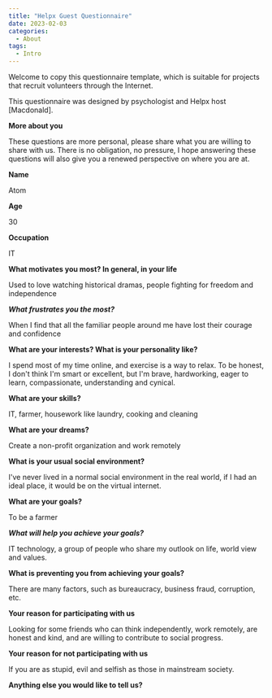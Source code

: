 ```yaml
---
title: "Helpx Guest Questionnaire"
date: 2023-02-03
categories:
  - About
tags:
  - Intro
---
```


Welcome to copy this questionnaire template, which is suitable for projects that recruit volunteers through the Internet.

This questionnaire was designed by psychologist and Helpx host [Macdonald].

**More about you**

These questions are more personal, please share what you are willing to share with us. There is no obligation, no pressure, I hope answering these questions will also give you a renewed perspective on where you are at.


**Name**

Atom

**Age**

30

**Occupation**

IT

**What motivates you most? In general, in your life**

Used to love watching historical dramas, people fighting for freedom and independence

**_What frustrates you the most?_**

When I find that all the familiar people around me have lost their courage and confidence

**What are your interests? What is your personality like?**

I spend most of my time online, and exercise is a way to relax. To be honest, I don't think I'm smart or excellent, but I'm brave, hardworking, eager to learn, compassionate, understanding and cynical.

**What are your skills?**

IT, farmer, housework like laundry, cooking and cleaning

**What are your dreams?**

Create a non-profit organization and work remotely

**What is your usual social environment?**

I've never lived in a normal social environment in the real world, if I had an ideal place, it would be on the virtual internet.

**What are your goals?**

To be a farmer

**_What will help you achieve your goals?_**

IT technology, a group of people who share my outlook on life, world view and values.

**What is preventing you from achieving your goals?**

There are many factors, such as bureaucracy, business fraud, corruption, etc.

**Your reason for participating with us**

Looking for some friends who can think independently, work remotely, are honest and kind, and are willing to contribute to social progress.

**Your reason for not participating with us**

If you are as stupid, evil and selfish as those in mainstream society.

**Anything else you would like to tell us?**